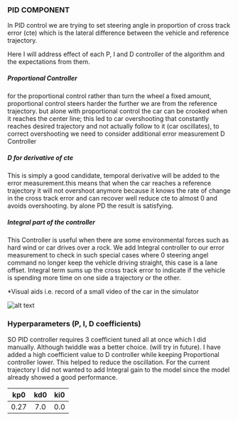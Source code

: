 ### PID COMPONENT

In PID control we are trying to set steering angle in proportion of  cross track error (cte) which is the lateral difference between the vehicle and reference trajectory.

Here I will address effect of each P, I and D controller of the algorithm and the expectations from them.

##### Proportional Controller

for the proportional control rather than turn the wheel a fixed amount, proportional control steers harder the further we are from the reference trajectory. but alone with proportional control the car can be crooked when it reaches the center line; this led to car overshooting that constantly reaches desired trajectory and not actually follow to it (car oscillates), to correct overshooting we need to consider additional error measurement D Controller

##### D for derivative of cte
 This is simply a good candidate, temporal derivative will be added to the error measurement.this means that when the car reaches a reference trajectory it will not overshoot anymore because it knows the rate of change in the cross track error and can recover well reduce cte to almost 0 and avoids overshooting. by alone PD the result is satisfying.

##### Integral part of the controller

This Controller is useful when there are some environmental forces such as hard wind or car drives over a rock. We add Integral controller to our error measurement to check in such special cases where 0 steering angel command no longer keep the vehicle driving straight, this case is a lane offset. Integral term sums up the cross track error to indicate if the vehicle is spending more time on one side a trajectory or the other. 


 


*Visual aids i.e. record of a small video of the car in the simulator 

 
![alt text](http://g.recordit.co/89jbEDbiAT.gif "final")
### Hyperparameters (P, I, D coefficients)



 SO PID controller requires 3 coefficient tuned all at once which I did manually. Although twiddle was a better choice. (will try in future). I have added a high coefficient value to D controller while keeping Proportional controller lower. This helped to reduce the oscillation. For the current trajectory I did not wanted to add Integral gain to the model since the model already showed a good performance.



 |  kp0 | kd0 | ki0 |
| ------------- |:-------------:|:-------------:|
|  0.27| 7.0 | 0.0|